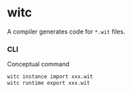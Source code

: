 # witc

A compiler generates code for `*.wit` files.

### CLI

Conceptual command

```sh
witc instance import xxx.wit
witc runtime export xxx.wit
```
